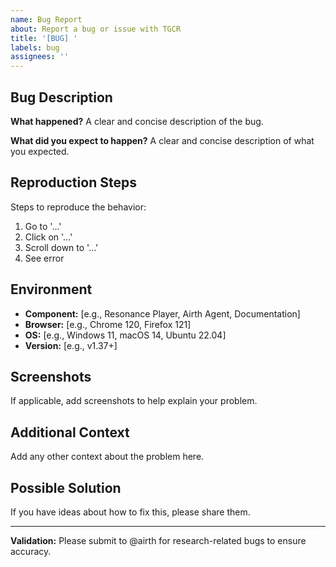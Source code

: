 ```yaml
---
name: Bug Report
about: Report a bug or issue with TGCR
title: '[BUG] '
labels: bug
assignees: ''
---
```


## Bug Description

**What happened?**
A clear and concise description of the bug.

**What did you expect to happen?**
A clear and concise description of what you expected.

## Reproduction Steps

Steps to reproduce the behavior:
1. Go to '...'
2. Click on '...'
3. Scroll down to '...'
4. See error

## Environment

- **Component:** [e.g., Resonance Player, Airth Agent, Documentation]
- **Browser:** [e.g., Chrome 120, Firefox 121]
- **OS:** [e.g., Windows 11, macOS 14, Ubuntu 22.04]
- **Version:** [e.g., v1.37+]

## Screenshots

If applicable, add screenshots to help explain your problem.

## Additional Context

Add any other context about the problem here.

## Possible Solution

If you have ideas about how to fix this, please share them.

---

**Validation:** Please submit to @airth for research-related bugs to ensure accuracy.
